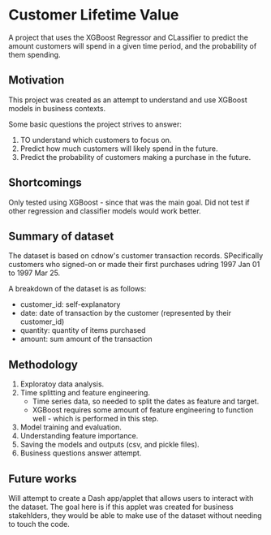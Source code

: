 # Customer Lifetime Value
A project that uses the XGBoost Regressor and CLassifier to predict the amount customers will spend in a given time period, and the probability of them spending.

## Motivation
This project was created as an attempt to understand and use XGBoost models in business contexts. 

Some basic questions the project strives to answer:
1. TO understand which customers to focus on.
2. Predict how much customers will likely spend in the future.
3. Predict the probability of customers making a purchase in the future. 

## Shortcomings
Only tested using XGBoost - since that was the main goal. Did not test if other regression and classifier models would work better.

## Summary of dataset
The dataset is based on cdnow's customer transaction records. SPecifically customers who signed-on or made their first purchases udring 1997 Jan 01 to 1997 Mar 25.

A breakdown of the dataset is as follows:
* customer_id: self-explanatory
* date: date of transaction by the customer (represented by their customer_id)
* quantity: quantity of items purchased
* amount: sum amount of the transaction

## Methodology
1. Exploratoy data analysis.
2. Time splitting and feature engineering.
   * Time series data, so needed to split the dates as feature and target.
   * XGBoost requires some amount of feature engineering to function well - which is performed in this step.
4. Model training and evaluation.
5. Understanding feature importance.
6. Saving the models and outputs (csv, and pickle files).
7. Business questions answer attempt.

## Future works
Will attempt to create a Dash app/applet that allows users to interact with the dataset. The goal here is if this applet was created for business stakehlders, they would be able to make use of the dataset without needing to touch the code.

